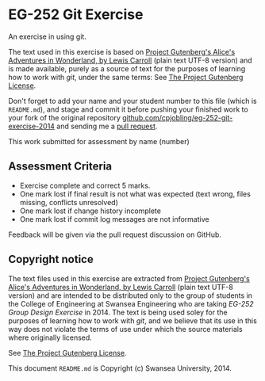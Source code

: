EG-252 Git Exercise
=====
An exercise in using git.

The text used in this exercise is based on [Project Gutenberg's Alice's Adventures
in Wonderland, by Lewis Carroll](http://www.gutenberg.org/ebooks/11) 
(plain text UTF-8 version) and is made available, purely as a source of text
for the purposes of learning how to work with *git*, under the same terms: 
See [The Project Gutenberg License](http://www.gutenberg.org/wiki/Gutenberg:The_Project_Gutenberg_License).

Don't forget to add your name and your student number to this file (which is `README.md`), 
and stage and commit it before pushing your finished work to your fork of
the original repository 
[github.com/cpjobling/eg-252-git-exercise-2014](http://github.com/cpjobling/eg-252-git-exercise-2014)
and sending me a [pull request](https://help.github.com/articles/using-pull-requests/).

This work submitted for assessment by name (number)

## Assessment Criteria

- Exercise complete and correct 5 marks.
- One mark lost if final result is not what was expected (text wrong, files missing, conflicts unresolved)
- One mark lost if change history incomplete
- One mark lost if commit log messages are not informative

Feedback will be given via the pull request discussion on GitHub.


## Copyright notice

The text files used in this exercise are extracted from [Project Gutenberg's Alice's Adventures
in Wonderland, by Lewis Carroll](http://www.gutenberg.org/ebooks/11) 
(plain text UTF-8 version) and are intended to be distributed only to the group of students in
the College of Engineering at Swansea Engineering who are taking *EG-252 Group Design Exercise*
in 2014. The text is being used soley for the purposes of learning how to work with *git*, 
and we believe that its use in this way does not violate the terms of use under which the source materials
where originally licensed.

See [The Project Gutenberg License](http://www.gutenberg.org/wiki/Gutenberg:The_Project_Gutenberg_License).

This document `README.md` is Copyright (c) Swansea University, 2014.


